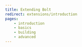 ```yaml
---
title: Extending Bolt
redirect: extensions/introduction
pages:
    - introduction
    - basics
    - building
    - advanced
---
```

